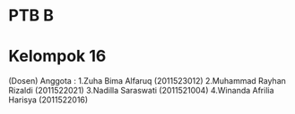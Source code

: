 # PTB B
# Kelompok 16
(Dosen)
Anggota :
1.Zuha Bima Alfaruq       (2011523012)
2.Muhammad Rayhan Rizaldi (2011522021)
3.Nadilla Saraswati       (2011521004)
4.Winanda Afrilia Harisya (2011522016)
